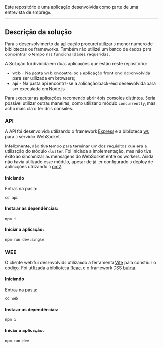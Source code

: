 Este repositório é uma aplicação desenvolvida como parte de uma entrevista de emprego.
___

## Descrição da solução

Para o desenvolvimento da aplicação procurei utilizar o menor número de bibliotecas ou frameworks.
Também não utilizei um banco de dados para concentrar o tempo nas funcionalidades requeridas.

A Solução foi dividida em duas aplicações que estão neste repositório:

- web - Na pasta web encontra-se a aplicação front-end desenvolvida para ser utilizada em browsers;
- api - Na pasta api encontra-se a aplicação back-end desenvolvida para ser executada em Node.js;

Para executar as aplicações recomendo abrir dois consoles distintos. Seria possível utilizar outras maneiras, como utilizar o módulo `concurrently`, mas acho mais claro ter dois consoles.

### API

A API foi desenvolvida utilizando o framework [Express](https://expressjs.com/) e a biblioteca [ws](https://github.com/websockets/ws) para o servidor WebSocket.   

Infelizmente, não tive tempo para terminar um dos requisitos que era a utilização do módulo `cluster`.
Foi iniciada a implementação, mas não tive êxito ao sincronizar as mensagens do WebSocket entre os workers.
Ainda não havia utilizado esse módulo, apesar de já ter configurado o deploy de aplicações utilizando o [pm2](https://pm2.keymetrics.io/).


#### Iniciando

Entras na pasta:

```
cd api
```

#### Instalar as dependências:

```
npm i
```

#### Iniciar a aplicação:

```
npm run dev:single
```

### WEB

O cliente web fui desenvolvido utilizando a ferramenta [Vite](https://vitejs.dev/guide/) para construir o código.
Foi utilizada a biblioteca [React](https://react.dev/) e o framework CSS [bulma](https://bulma.io/).

#### Iniciando

Entras na pasta:

```
cd web
```

#### Instalar as dependências:

```
npm i
```

#### Iniciar a aplicação:

```
npm run dev
```
